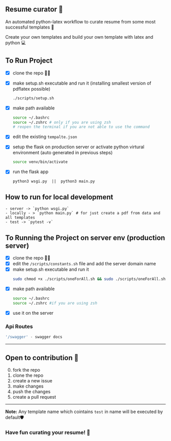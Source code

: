 ## Resume curator 🎯

An automated python-latex workflow to curate resume from some most successful templates 📄

Create your own templates and build your own template with latex and python 💻

## To Run Project

- [x] clone the repo 👯‍♀️
- [x] make setup.sh executable and run it (installing smallest version of pdflatex possible)
  ```bash
  ./scripts/setup.sh
  ```
- [x] make path available

  ```bash
  source ~/.bashrc
  source ~/.zshrc # only if you are using zsh
  # reopen the terminal if you are not able to use the command
  ```

- [x] edit the existing `tempalte.json`
- [x] setup the flask on production server or activate python virtural environment (auto generated in previous steps)
  ```bash
  source venv/bin/activate
  ```
- [x] run the flask app
  ```
  python3 wsgi.py  ||  python3 main.py
  ```

## How to run for local development

    - server -> `python wsgi.py`
    - locally - > `python main.py` # for just create a pdf from data and all templates
    - test -> `pytest -v`

## To Running the Project on server env (production server)

- [x] clone the repo 👯‍♀️
- [x] edit the `/scripts/constants.sh` file and add the server domain name
- [x] make setup.sh executable and run it
  ```bash
  sudo chmod +x ./scripts/oneForAll.sh && sudo ./scripts/oneForAll.sh
  ```
- [x] make path available
  ```bash
  source ~/.bashrc
  source ~/.zshrc #if you are using zsh
  ```
- [x] use it on the server

### Api Routes

```js
'/swagger' - swagger docs
```

---

## Open to contribution 🤝

0. fork the repo
1. clone the repo
2. create a new issue
3. make changes
4. push the changes
5. create a pull request

---

**Note:**
Any template name which cointains `test` in name will be executed by default🛡️

### Have fun curating your resume! 🎉
